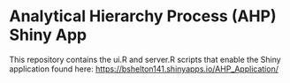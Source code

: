 # Analytical Hierarchy Process (AHP) Shiny App
This repository contains the ui.R and server.R scripts that enable the Shiny application found here: https://bshelton141.shinyapps.io/AHP_Application/
